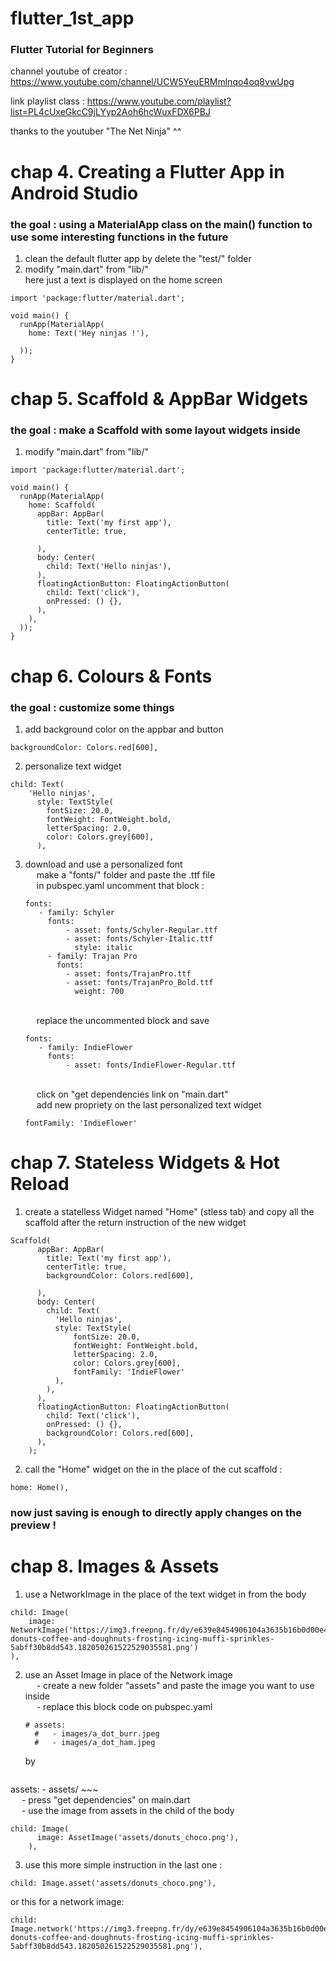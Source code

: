 # flutter_1st_app

### Flutter Tutorial for Beginners

channel youtube of creator : https://www.youtube.com/channel/UCW5YeuERMmlnqo4oq8vwUpg

link playlist class : https://www.youtube.com/playlist?list=PL4cUxeGkcC9jLYyp2Aoh6hcWuxFDX6PBJ

thanks to the youtuber "The Net Ninja" ^^

# chap 4. Creating a Flutter App in Android Studio
### the goal : using a MaterialApp class on the main() function to use some interesting functions in the future
1) clean the default flutter app by delete the "test/" folder
2) modify "main.dart" from "lib/"
<br/> here just a text is displayed on the home screen
~~~
import 'package:flutter/material.dart';

void main() {
  runApp(MaterialApp(
    home: Text('Hey ninjas !'),

  ));
}
~~~
# chap 5. Scaffold & AppBar Widgets
### the goal : make a Scaffold with some layout widgets inside
1) modify "main.dart" from "lib/"
~~~
import 'package:flutter/material.dart';

void main() {
  runApp(MaterialApp(
    home: Scaffold(
      appBar: AppBar(
        title: Text('my first app'),
        centerTitle: true,

      ),
      body: Center(
        child: Text('Hello ninjas'),
      ),
      floatingActionButton: FloatingActionButton(
        child: Text('click'),
        onPressed: () {},
      ),
    ),
  ));
}
~~~
# chap 6. Colours & Fonts
### the goal : customize some things
1) add background color on the appbar and button
~~~
backgroundColor: Colors.red[600],
~~~
2) personalize text widget
~~~
child: Text(
    'Hello ninjas',
      style: TextStyle(
        fontSize: 20.0,
        fontWeight: FontWeight.bold,
        letterSpacing: 2.0,
        color: Colors.grey[600],
      ),
~~~
3) download and use a personalized font
    <br/>&emsp; make a "fonts/" folder and paste the .ttf file
    <br/>&emsp; in pubspec.yaml uncomment that block :
    ~~~
    fonts:
       - family: Schyler
         fonts:
             - asset: fonts/Schyler-Regular.ttf
             - asset: fonts/Schyler-Italic.ttf
               style: italic
         - family: Trajan Pro
           fonts:
             - asset: fonts/TrajanPro.ttf
             - asset: fonts/TrajanPro_Bold.ttf
               weight: 700
    ~~~
    <br/>&emsp; replace the uncommented block and save
    ~~~
    fonts:
       - family: IndieFlower
         fonts:
             - asset: fonts/IndieFlower-Regular.ttf
    ~~~
    <br/>&emsp; click on "get dependencies link on "main.dart"
    <br/>&emsp; add new propriety on the last personalized text widget
    ~~~
    fontFamily: 'IndieFlower'
    ~~~

# chap 7.  Stateless Widgets & Hot Reload

1) create a statelless Widget named "Home" (stless tab) and copy all the scaffold after the return instruction of the new widget
~~~
Scaffold(
      appBar: AppBar(
        title: Text('my first app'),
        centerTitle: true,
        backgroundColor: Colors.red[600],

      ),
      body: Center(
        child: Text(
          'Hello ninjas',
          style: TextStyle(
              fontSize: 20.0,
              fontWeight: FontWeight.bold,
              letterSpacing: 2.0,
              color: Colors.grey[600],
              fontFamily: 'IndieFlower'
          ),
        ),
      ),
      floatingActionButton: FloatingActionButton(
        child: Text('click'),
        onPressed: () {},
        backgroundColor: Colors.red[600],
      ),
    );
~~~
2) call the "Home" widget on the in the place of the cut scaffold :
~~~
home: Home(),
~~~
### now just saving is enough to directly apply changes on the preview !

# chap 8.  Images & Assets

1) use a NetworkImage in the place of the text widget in from the body
~~~
child: Image(
    image: NetworkImage('https://img3.freepng.fr/dy/e639e8454906104a3635b16b0d00e407/L0KzQYm3U8MyN6N2iZH0aYP2gLBuTfRwdqZ5i59sb3bpdba0gf5lNZV0jdlxboX3g37tkv90fJpzf59yY3nxd370lfZncV54iORybnvvdcS0VfFjbpc4SNQDZHS4RIS1UcgzOGY1Sqg6NUK1RYOCUMM2PWk2RuJ3Zx==/kisspng-donuts-coffee-and-doughnuts-frosting-icing-muffi-sprinkles-5abff30b8dd543.182050261522529035581.png')
),
~~~
2) use an Asset Image in place of the Network image
    <br/>&emsp; - create a new folder "assets" and paste the image you want to use inside
    <br/>&emsp; - replace this block code on pubspec.yaml
    ~~~
    # assets:
      #   - images/a_dot_burr.jpeg
      #   - images/a_dot_ham.jpeg
    ~~~
    by
    ~~~
assets:
    - assets/
    ~~~
    <br/>&emsp; - press "get dependencies" on main.dart
    <br/>&emsp; - use the image from assets in the child of the body
~~~
child: Image(
      image: AssetImage('assets/donuts_choco.png'),
    ),
~~~
3) use this more simple instruction in the last one :
~~~
child: Image.asset('assets/donuts_choco.png'),
~~~
or this for a network image:
~~~
child: Image.network('https://img3.freepng.fr/dy/e639e8454906104a3635b16b0d00e407/L0KzQYm3U8MyN6N2iZH0aYP2gLBuTfRwdqZ5i59sb3bpdba0gf5lNZV0jdlxboX3g37tkv90fJpzf59yY3nxd370lfZncV54iORybnvvdcS0VfFjbpc4SNQDZHS4RIS1UcgzOGY1Sqg6NUK1RYOCUMM2PWk2RuJ3Zx==/kisspng-donuts-coffee-and-doughnuts-frosting-icing-muffi-sprinkles-5abff30b8dd543.182050261522529035581.png'),
~~~
